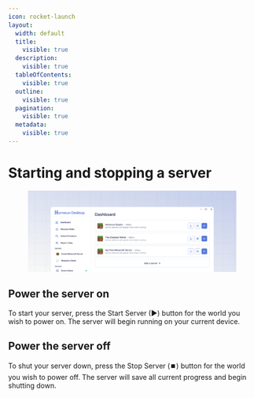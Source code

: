 ```yaml
---
icon: rocket-launch
layout:
  width: default
  title:
    visible: true
  description:
    visible: true
  tableOfContents:
    visible: true
  outline:
    visible: true
  pagination:
    visible: true
  metadata:
    visible: true
---
```


# Starting and stopping a server

<figure><img src="../.gitbook/assets/bettershadows.png" alt=""><figcaption></figcaption></figure>

## Power the server on

To start your server, press the Start Server (▶) button for the world you wish to power on. The server will begin running on your current device.

## Power the server off

To shut your server down, press the Stop Server (⏹️) button for the world you wish to power off. The server will save all current progress and begin shutting down.
